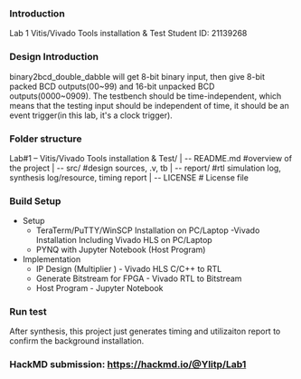 ### Introduction
Lab 1 Vitis/Vivado Tools installation & Test
Student ID: 21139268
### Design Introduction
binary2bcd_double_dabble will get 8-bit binary input, then give 8-bit packed BCD outputs(00~99) and 16-bit unpacked BCD outputs(0000~0909).
The testbench should be time-independent, which means that the testing input should be independent of time, it should be an event trigger(in this lab, it's a clock trigger).
### Folder structure
Lab#1 – Vitis/Vivado Tools installation & Test/
| -- README.md       #overview of the project
| -- src/            #design sources, .v, tb
| -- report/         #rtl simulation log, synthesis log/resource, timing report
| -- LICENSE         # License file
### Build Setup
- Setup
  - TeraTerm/PuTTY/WinSCP Installation on PC/Laptop
  -Vivado Installation Including Vivado HLS on PC/Laptop
  - PYNQ with Jupyter Notebook (Host Program)
- Implementation
  - IP Design (Multiplier ) - Vivado HLS C/C++ to RTL
  - Generate Bitstream for FPGA - Vivado  RTL to Bitstream
  - Host Program - Jupyter Notebook

### Run test
After synthesis, this project just generates timing and utilizaiton report to confirm the background installation.

### HackMD submission: https://hackmd.io/@Ylitp/Lab1
